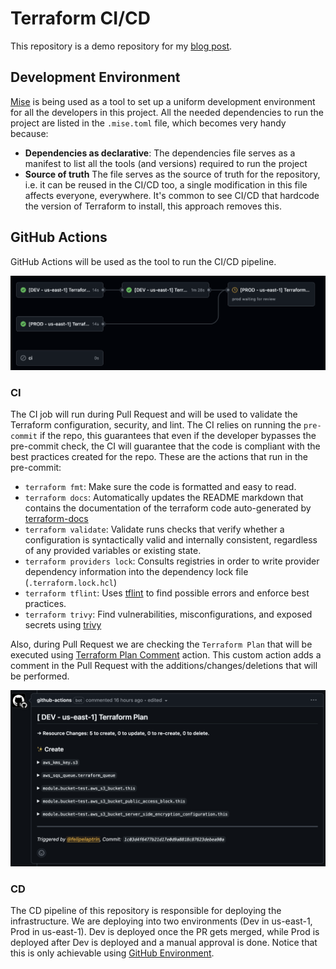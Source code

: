 # Terraform CI/CD

This repository is a demo repository for my [blog post](https://felipetrindade.com/terraform-ci-cd).

## Development Environment
[Mise](https://mise.jdx.dev/configuration.html) is being used as a tool to set up a uniform development environment for all the developers in this project. All the needed dependencies to run the project are listed in the `.mise.toml` file, which becomes very handy because:
- **Dependencies as declarative**: The dependencies file serves as a manifest to list all the tools (and versions) required to run the project
- **Source of truth** The file serves as the source of truth for the repository, i.e. it can be reused in the CI/CD too, a single modification in this file affects everyone, everywhere. It's common to see CI/CD that hardcode the version of Terraform to install, this approach removes this.

## GitHub Actions
GitHub Actions will be used as the tool to run the CI/CD pipeline.

![Full Pipeline](./docs/pipeline.png)

### CI
The CI job will run during Pull Request and will be used to validate the Terraform configuration, security, and lint. The CI relies on running the `pre-commit` if the repo, this guarantees that even if the developer bypasses the pre-commit check, the CI will guarantee that the code is compliant with the best practices created for the repo. These are the actions that run in the pre-commit:
- `terraform fmt`: Make sure the code is formatted and easy to read.
- `terraform docs`: Automatically updates the README markdown that contains the documentation of the terraform code auto-generated by [terraform-docs](https://terraform-docs.io/)
- `terraform validate`:  Validate runs checks that verify whether a configuration is syntactically valid and internally consistent, regardless of any provided variables or existing state.
- `terraform providers lock`: Consults registries in order to write provider dependency information into the dependency lock file (`.terraform.lock.hcl`)
- `terraform tflint`: Uses [tflint](https://github.com/terraform-linters/tflint) to find possible errors and enforce best practices.
- `terraform trivy`: Find vulnerabilities, misconfigurations, and exposed secrets using [trivy](https://github.com/aquasecurity/trivy)

Also, during Pull Request we are checking the `Terraform Plan` that will be executed using [Terraform Plan Comment](https://github.com/borchero/terraform-plan-comment) action. This custom action adds a comment in the Pull Request with the additions/changes/deletions that will be performed.

![GitHub Comment with Terraform Plan](./docs/plan.png)

### CD
The CD pipeline of this repository is responsible for deploying the infrastructure. We are deploying into two environments (Dev in us-east-1, Prod in us-east-1). Dev is deployed once the PR gets merged, while Prod is deployed after Dev is deployed and a manual approval is done. Notice that this is only achievable using [GitHub Environment](https://docs.github.com/en/actions/managing-workflow-runs-and-deployments/managing-deployments/managing-environments-for-deployment).